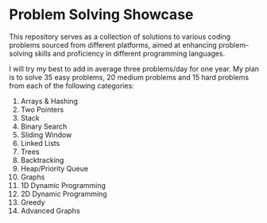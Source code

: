# Problem Solving Showcase  

This repository serves as a collection of solutions to various coding problems sourced from different platforms, aimed at enhancing problem-solving skills and proficiency in different programming languages.

I will try my best to add in average three problems/day for one year. My plan is to solve 35 easy problems, 20 medium problems and 15 hard problems from each of the following categories:

1. Arrays & Hashing
2. Two Pointers
3. Stack
4. Binary Search
5. Sliding Window
6. Linked Lists
7. Trees
8. Backtracking
9. Heap/Priority Queue
10. Graphs
11. 1D Dynamic Programming
12. 2D Dynamic Programming
13. Greedy
14. Advanced Graphs
